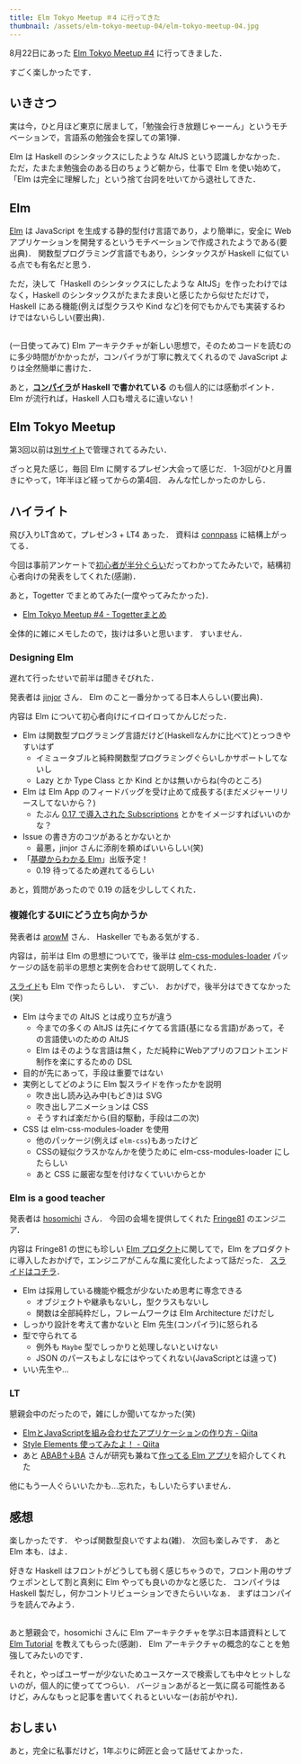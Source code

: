 ```yaml
---
title: Elm Tokyo Meetup ＃4 に行ってきた
thumbnail: /assets/elm-tokyo-meetup-04/elm-tokyo-meetup-04.jpg
---
```


8月22日にあった [Elm Tokyo Meetup \#4](https://elm-tokyo.connpass.com/event/62355/) に行ってきました．

すごく楽しかったです．

## いきさつ

実は今，ひと月ほど東京に居まして，「勉強会行き放題じゃーーん」というモチベーションで，言語系の勉強会を探しての第1弾．

Elm は Haskell のシンタックスにしたような AltJS という認識しかなかった．
ただ，たまたま勉強会のある日のちょうど朝から，仕事で Elm を使い始めて，「Elm は完全に理解した」という捨て台詞を吐いてから退社してきた．

## Elm

[Elm](http://elm-lang.org/) は JavaScript を生成する静的型付け言語であり，より簡単に，安全に Web アプリケーションを開発するというモチベーションで作成されたようである(要出典)．
関数型プログラミング言語でもあり，シンタックスが Haskell に似ている点でも有名だと思う．

ただ，決して「Haskell のシンタックスにしたような AltJS」を作ったわけではなく，Haskell のシンタックスがたまたま良いと感じたから似せただけで，Haskell にある機能(例えば型クラスや Kind など)を何でもかんでも実装するわけではないらしい(要出典)．

##

(一日使ってみて) Elm アーキテクチャが新しい思想で，そのためコードを読むのに多少時間がかかったが，コンパイラが丁寧に教えてくれるので JavaScript よりは全然簡単に書けた．

あと，**[コンパイラ](https://github.com/elm-lang/elm-compiler)が Haskell で書かれている** のも個人的には感動ポイント．
Elm が流行れば，Haskell 人口も増えるに違いない！

## Elm Tokyo Meetup

第3回以前は[別サイト](https://www.meetup.com/ja-JP/Tokyo-Elm-Programming-Meetup/)で管理されてるみたい．

ざっと見た感じ，毎回 Elm に関するプレゼン大会って感じだ．
1-3回がひと月置きにやって，1年半ほど経ってからの第4回．
みんな忙しかったのかしら．

## ハイライト

飛び入りLT含めて，プレゼン3 + LT4 あった．
資料は [connpass](https://elm-tokyo.connpass.com/event/62355/presentation/) に結構上がってる．

今回は事前アンケートで[初心者が半分ぐらい](https://twitter.com/arowM_/status/895086690116616192)だってわかってたみたいで，結構初心者向けの発表をしてくれた(感謝)．

あと，Togetter でまとめてみた(一度やってみたかった)．

- [Elm Tokyo Meetup #4 - Togetterまとめ](https://togetter.com/li/1143310)

全体的に雑にメモしたので，抜けは多いと思います．
すいません．

### Designing Elm

遅れて行ったせいで前半は聞きそびれた．

発表者は [jinjor](https://twitter.com/jinjor) さん．
Elm のこと一番分かってる日本人らしい(要出典)．

内容は Elm について初心者向けにイロイロってかんじだった．

- Elm は関数型プログラミング言語だけど(Haskellなんかに比べて)とっつきやすいはず
    - イミュータブルと純粋関数型プログラミングぐらいしかサポートしてないし
    - Lazy とか Type Class とか Kind とかは無いからね(今のところ)
- Elm は Elm App のフィードバッグを受け止めて成長する(まだメジャーリリースしてないから？)
    - たぶん [0.17 で導入された Subscriptions](http://qiita.com/chuck0523/items/28b07968a941d8d493d2) とかをイメージすればいいのかな？
- Issue の書き方のコツがあるとかないとか
    - 最悪，jinjor さんに添削を頼めばいいらしい(笑)
- 「[基礎からわかる Elm](https://www.amazon.co.jp/dp/4863542224)」出版予定！
    - 0.19 待ってるため遅れてるらしい

あと，質問があったので 0.19 の話を少ししてくれた．

### 複雑化するUIにどう立ち向かうか

発表者は [arowM](https://twitter.com/arowM_) さん．
Haskeller でもある気がする．

内容は，前半は Elm の思想についてで，後半は [elm-css-modules-loader](https://github.com/cultureamp/elm-css-modules-loader) パッケージの話を前半の思想と実例を合わせて説明してくれた．

[スライド](https://arowm.github.io/elm-tokyo4/presentation/ )も Elm で作ったらしい．
すごい．
おかげで，後半分はできてなかった(笑)

- Elm は今までの AltJS とは成り立ちが違う
    - 今までの多くの AltJS は先にイケてる言語(基になる言語)があって，その言語使いのための AltJS
    - Elm はそのような言語は無く，ただ純粋にWebアプリのフロントエンド制作を楽にするための DSL
- 目的が先にあって，手段は重要ではない
- 実例としてどのように Elm 製スライドを作ったかを説明
    - 吹き出し読み込み中(もどき)は SVG
    - 吹き出しアニメーションは CSS
    - そうすれば楽だから(目的駆動，手段は二の次)
- CSS は elm-css-modules-loader を使用
    - 他のパッケージ(例えば `elm-css`)もあったけど
    - CSSの疑似クラスかなんかを使うために elm-css-modules-loader にしたらしい
    - あと CSS に厳密な型を付けなくていいからとか

### Elm is a good teacher

発表者は [hosomichi](https://twitter.com/jshosomichi) さん．
今回の会場を提供してくれた [Fringe81](http://www.fringe81.com/) のエンジニア．

内容は Fringe81 の世にも珍しい [Elm プロダクト](http://fringeneer.hatenablog.com/entry/2017/07/25/225907)に関してで，Elm をプロダクトに導入したおかげで，エンジニアがこんな風に変化したよって話だった．
[スライドはコチラ](https://speakerdeck.com/hosomichi/elm-is-a-good-teacher)．

- Elm は採用している機能や概念が少ないため思考に専念できる
    - オブジェクトや継承もないし，型クラスもないし
    - 関数は全部純粋だし，フレームワークは Elm Architecture だけだし
- しっかり設計を考えて書かないと Elm 先生(コンパイラ)に怒られる
- 型で守られてる
    - 例外も `Maybe` 型でしっかりと処理しないといけない
    - JSON のパースもよしなにはやってくれない(JavaScriptとは違って)
- いい先生や...

### LT

懇親会中のだったので，雑にしか聞いてなかった(笑)

- [ElmとJavaScriptを組み合わせたアプリケーションの作り方 - Qiita](http://qiita.com/boiyaa/items/c5670817f17938b7a755)
- [Style Elements 使ってみたよ！ - Qiita](http://qiita.com/miyamo_madoka/items/7aa9ccf8a3d1d44e9a53)
- あと [ABAB↑↓BA](https://twitter.com/ababupdownba) さんが研究も兼ねて[作ってる Elm アプリ](https://github.com/ababup1192?tab=repositories&q=&type=&language=elm)を紹介してくれた

他にもう一人ぐらいいたかも...忘れた，もしいたらすいません．

## 感想

楽しかったです．
やっぱ関数型良いですよね(雑)．
次回も楽しみです．
あと Elm 本も．はよ．

好きな Haskell はフロントがどうしても弱く感じちゃうので，フロント用のサブウェポンとして割と真剣に Elm やっても良いのかなと感じた．
コンパイラは Haskell 製だし，何かコントリビューションできたらいいなぁ．
まずはコンパイラを読んでみよう．

##

あと懇親会で，hosomichi さんに Elm アーキテクチャを学ぶ日本語資料として [Elm Tutorial](https://www.elm-tutorial.org/jp/) を教えてもらった(感謝)．
Elm アーキテクチャの概念的なことを勉強してみたいのです．

それと，やっぱユーザーが少ないためユースケースで検索しても中々ヒットしないのが，個人的に使っててつらい．
バージョンあがると一気に腐る可能性あるけど，みんなもっと記事を書いてくれるといいなー(お前がやれ)．

## おしまい

あと，完全に私事だけど，1年ぶりに師匠と会って話せてよかった．
